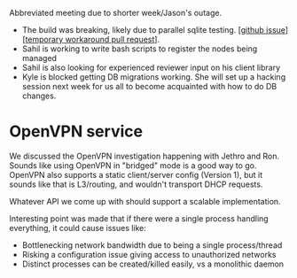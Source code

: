 Abbreviated meeting due to shorter week/Jason's outage.

* The build was breaking, likely due to parallel sqlite testing. [[github issue](https://github.com/CCI-MOC/haas/issues/577)] [[temporary workaround pull request](https://github.com/CCI-MOC/haas/pull/578)].
* Sahil is working to write bash scripts to register the nodes being managed
* Sahil is also looking for experienced reviewer input on his client library
* Kyle is blocked getting DB migrations working. She will set up a hacking session next week for us all to become acquainted with how to do DB changes.

# OpenVPN service

We discussed the OpenVPN investigation happening with Jethro and Ron. Sounds like using OpenVPN in "bridged" mode is a good way to go. OpenVPN also supports a static client/server config (Version 1), but it sounds like that is L3/routing, and wouldn't transport DHCP requests.

Whatever API we come up with should support a scalable implementation.

Interesting point was made that if there were a single process handling everything, it could cause issues like:
* Bottlenecking network bandwidth due to being a single process/thread
* Risking a configuration issue giving access to unauthorized networks
* Distinct processes can be created/killed easily, vs a monolithic daemon
